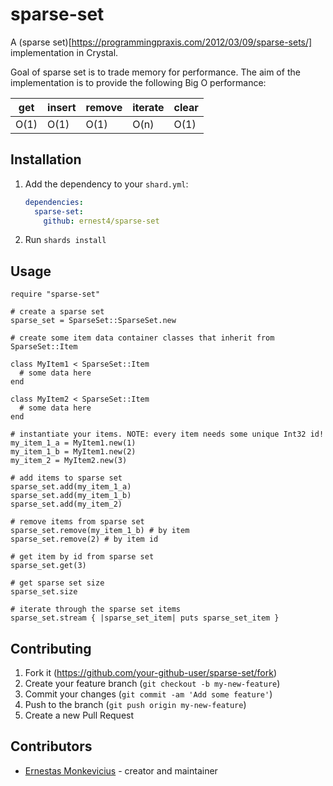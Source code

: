 # sparse-set

A (sparse set)[https://programmingpraxis.com/2012/03/09/sparse-sets/] implementation in Crystal.

Goal of sparse set is to trade memory for performance. The aim of the implementation is to provide
the following Big O performance:

|   get   |   insert	|   remove	|   iterate   |	  clear   |
|---------|-----------|-----------|-------------|-----------|
|   O(1)	|   O(1)	  |   O(1)	  |   O(n)	    |   O(1)    |

## Installation

1. Add the dependency to your `shard.yml`:

   ```yaml
   dependencies:
     sparse-set:
       github: ernest4/sparse-set
   ```

2. Run `shards install`

## Usage

```crystal
require "sparse-set"

# create a sparse set
sparse_set = SparseSet::SparseSet.new

# create some item data container classes that inherit from SparseSet::Item

class MyItem1 < SparseSet::Item
  # some data here
end

class MyItem2 < SparseSet::Item
  # some data here
end

# instantiate your items. NOTE: every item needs some unique Int32 id!
my_item_1_a = MyItem1.new(1)
my_item_1_b = MyItem1.new(2)
my_item_2 = MyItem2.new(3)

# add items to sparse set
sparse_set.add(my_item_1_a)
sparse_set.add(my_item_1_b)
sparse_set.add(my_item_2)

# remove items from sparse set
sparse_set.remove(my_item_1_b) # by item
sparse_set.remove(2) # by item id

# get item by id from sparse set
sparse_set.get(3)

# get sparse set size
sparse_set.size

# iterate through the sparse set items
sparse_set.stream { |sparse_set_item| puts sparse_set_item }
```

## Contributing

1. Fork it (<https://github.com/your-github-user/sparse-set/fork>)
2. Create your feature branch (`git checkout -b my-new-feature`)
3. Commit your changes (`git commit -am 'Add some feature'`)
4. Push to the branch (`git push origin my-new-feature`)
5. Create a new Pull Request

## Contributors

- [Ernestas Monkevicius](https://github.com/your-github-user) - creator and maintainer
